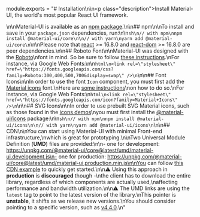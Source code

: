 module.exports = "# Installation\n\n<p class=\"description\">Install Material-UI, the world's most popular React UI framework.</p>\n\nMaterial-UI is available as an [npm package](https://www.npmjs.com/package/@material-ui/core).\n\n## npm\n\nTo install and save in your `package.json` dependencies, run:\n\n```sh\n// with npm\nnpm install @material-ui/core\n\n// with yarn\nyarn add @material-ui/core\n```\n\nPlease note that [react](https://www.npmjs.com/package/react) >= 16.8.0 and [react-dom](https://www.npmjs.com/package/react-dom) >= 16.8.0 are peer dependencies.\n\n## Roboto Font\n\nMaterial-UI was designed with the [Roboto](https://fonts.google.com/specimen/Roboto)\nfont in mind. So be sure to follow [these instructions](/components/typography/#general).\nFor instance, via Google Web Fonts:\n\n```html\n<link rel=\"stylesheet\" href=\"https://fonts.googleapis.com/css?family=Roboto:300,400,500,700&display=swap\" />\n```\n\n## Font Icons\n\nIn order to use the font `Icon` component, you must first add the [Material icons](https://material.io/tools/icons/) font.\nHere are [some instructions](/components/icons/#font-icons)\non how to do so.\nFor instance, via Google Web Fonts:\n```html\n<link rel=\"stylesheet\" href=\"https://fonts.googleapis.com/icon?family=Material+Icons\" />\n```\n\n## SVG Icons\n\nIn order to use prebuilt SVG Material icons, such as those found in the [icons demos](/components/icons/)\nyou must first install the [@material-ui/icons](https://www.npmjs.com/package/@material-ui/icons) package:\n\n```sh\n// with npm\nnpm install @material-ui/icons\n\n// with yarn\nyarn add @material-ui/icons\n```\n\n## CDN\n\nYou can start using Material-UI with minimal Front-end infrastructure,\nwhich is great for prototyping.\n\nTwo Universal Module Definition (**UMD**) files are provided:\n\n- one for development: https://unpkg.com/@material-ui/core@latest/umd/material-ui.development.js\n- one for production: https://unpkg.com/@material-ui/core@latest/umd/material-ui.production.min.js\n\nYou can follow [this CDN example](https://github.com/Foso/material-ui/tree/master/examples/cdn) to quickly get started.\n\n⚠️ Using this approach in **production** is **discouraged** though -\nthe client has to download the entire library, regardless of which components are actually used,\naffecting performance and bandwidth utilization.\n\n⚠️ The UMD links are using the `latest` tag to point to the latest version of the library.\nThis pointer is **unstable**, it shifts as we release new versions.\nYou should consider pointing to a specific version, such as [v4.4.0](https://unpkg.com/@material-ui/core@4.4.0/umd/material-ui.development.js).\n"
